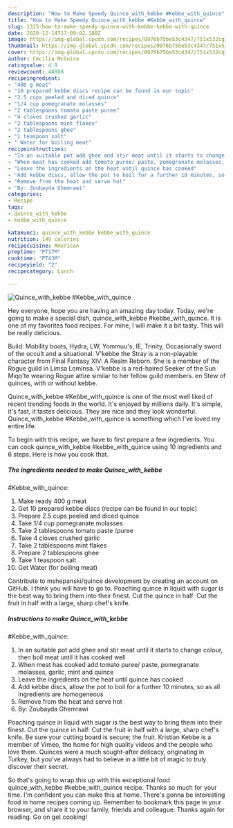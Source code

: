 ```yaml
---
description: "How to Make Speedy Quince_with_kebbe #Kebbe_with_quince"
title: "How to Make Speedy Quince_with_kebbe #Kebbe_with_quince"
slug: 1315-how-to-make-speedy-quince-with-kebbe-kebbe-with-quince
date: 2020-12-14T17:09:02.188Z
image: https://img-global.cpcdn.com/recipes/0976b75be53c4347/751x532cq70/quince_with_kebbe-kebbe_with_quince-recipe-main-photo.jpg
thumbnail: https://img-global.cpcdn.com/recipes/0976b75be53c4347/751x532cq70/quince_with_kebbe-kebbe_with_quince-recipe-main-photo.jpg
cover: https://img-global.cpcdn.com/recipes/0976b75be53c4347/751x532cq70/quince_with_kebbe-kebbe_with_quince-recipe-main-photo.jpg
author: Cecilia McGuire
ratingvalue: 4.9
reviewcount: 44808
recipeingredient:
- "400 g meat"
- "10 prepared kebbe discs recipe can be found in our topic"
- "2.5 cups peeled and diced quince"
- "1/4 cup pomegranate molasses"
- "2 tablespoons tomato paste puree"
- "4 cloves crushed garlic"
- "2 tablespoons mint flakes"
- "2 tablespoons ghee"
- "1 teaspoon salt"
- " Water for boiling meat"
recipeinstructions:
- "In an suitable pot add ghee and stir meat until it starts to change colour, then boil meat until it has cooked well"
- "When meat has cooked add tomato puree/ paste, pomegranate molasses, garlic, mint and quince"
- "Leave the ingredients on the heat until quince has cooked"
- "Add kebbe discs, allow the pot to boil for a further 10 minutes, so as all ingredients are homogeneous"
- "Remove from the heat and serve hot"
- "By: Zoubayda Ghemrawi"
categories:
- Recipe
tags:
- quince_with_kebbe
- kebbe_with_quince

katakunci: quince_with_kebbe kebbe_with_quince 
nutrition: 149 calories
recipecuisine: American
preptime: "PT17M"
cooktime: "PT43M"
recipeyield: "2"
recipecategory: Lunch

---
```



![Quince_with_kebbe
#Kebbe_with_quince](https://img-global.cpcdn.com/recipes/0976b75be53c4347/751x532cq70/quince_with_kebbe-kebbe_with_quince-recipe-main-photo.jpg)

Hey everyone, hope you are having an amazing day today. Today, we're going to make a special dish, quince_with_kebbe
#kebbe_with_quince. It is one of my favorites food recipes. For mine, I will make it a bit tasty. This will be really delicious.

Build: Mobility boots, Hydra, LW, Yommuu&#39;s, IE, Trinity, Occasionally sword of the occult and a situational. V&#39;kebbe the Stray is a non-playable character from Final Fantasy XIV: A Realm Reborn. She is a member of the Rogue guild in Limsa Lominsa. V&#39;kebbe is a red-haired Seeker of the Sun Miqo&#39;te wearing Rogue attire similar to her fellow guild members. en Stew of quinces, with or without kebbe.

Quince_with_kebbe
#Kebbe_with_quince is one of the most well liked of recent trending foods in the world. It's enjoyed by millions daily. It's simple, it's fast, it tastes delicious. They are nice and they look wonderful. Quince_with_kebbe
#Kebbe_with_quince is something which I've loved my entire life.


To begin with this recipe, we have to first prepare a few ingredients. You can cook quince_with_kebbe
#kebbe_with_quince using 10 ingredients and 6 steps. Here is how you cook that.

<!--inarticleads1-->

##### The ingredients needed to make Quince_with_kebbe
#Kebbe_with_quince:

1. Make ready 400 g meat
1. Get 10 prepared kebbe discs (recipe can be found in our topic)
1. Prepare 2.5 cups peeled and diced quince
1. Take 1/4 cup pomegranate molasses
1. Take 2 tablespoons tomato paste /puree
1. Take 4 cloves crushed garlic
1. Take 2 tablespoons mint flakes
1. Prepare 2 tablespoons ghee
1. Take 1 teaspoon salt
1. Get  Water (for boiling meat)


Contribute to mshepanski/quince development by creating an account on GitHub. I think you will have to go to. Poaching quince in liquid with sugar is the best way to bring them into their finest. Cut the quince in half: Cut the fruit in half with a large, sharp chef&#39;s knife. 

<!--inarticleads2-->

##### Instructions to make Quince_with_kebbe
#Kebbe_with_quince:

1. In an suitable pot add ghee and stir meat until it starts to change colour, then boil meat until it has cooked well
1. When meat has cooked add tomato puree/ paste, pomegranate molasses, garlic, mint and quince
1. Leave the ingredients on the heat until quince has cooked
1. Add kebbe discs, allow the pot to boil for a further 10 minutes, so as all ingredients are homogeneous
1. Remove from the heat and serve hot
1. By: Zoubayda Ghemrawi


Poaching quince in liquid with sugar is the best way to bring them into their finest. Cut the quince in half: Cut the fruit in half with a large, sharp chef&#39;s knife. Be sure your cutting board is secure; the fruit. Kristian Kebbe is a member of Vimeo, the home for high quality videos and the people who love them. Quinces were a much sought-after delicacy, originating in Turkey, but you&#39;ve always had to believe in a little bit of magic to truly discover their secret. 

So that's going to wrap this up with this exceptional food quince_with_kebbe
#kebbe_with_quince recipe. Thanks so much for your time. I'm confident you can make this at home. There's gonna be interesting food in home recipes coming up. Remember to bookmark this page in your browser, and share it to your family, friends and colleague. Thanks again for reading. Go on get cooking!
